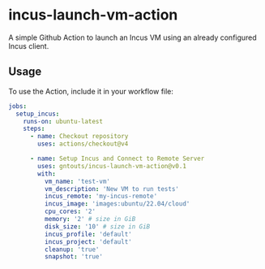 # incus-launch-vm-action


A simple Github Action to launch an Incus VM using an already configured Incus client. 

## Usage

To use the Action, include it in your workflow file:

```yaml
jobs:
  setup_incus:
    runs-on: ubuntu-latest
    steps:
      - name: Checkout repository
        uses: actions/checkout@v4

      - name: Setup Incus and Connect to Remote Server
        uses: gntouts/incus-launch-vm-action@v0.1
        with:
          vm_name: 'test-vm'
          vm_description: 'New VM to run tests'
          incus_remote: 'my-incus-remote'
          incus_image: 'images:ubuntu/22.04/cloud'
          cpu_cores: '2'
          memory: '2' # size in GiB
          disk_size: '10' # size in GiB
          incus_profile: 'default'
          incus_project: 'default'
          cleanup: 'true'
          snapshot: 'true'
```